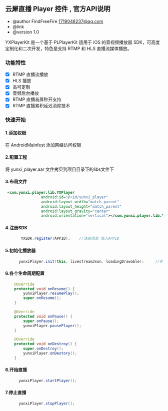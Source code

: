 ## 云犀直播 Player 控件 , 官方API说明
-  @author  FindFreeFire <1719048237@qq.com> 
-  @link 
-  @version 1.0 

YXPlayerKit 是一个基于 PLPlayerKit 适用于 iOS 的音视频播放器 SDK，可高度定制化和二次开发，特色是支持 RTMP 和 HLS 直播流媒体播放。

### 功能特性
- [x] RTMP 直播流播放
- [x] HLS 播放
- [x] 高可定制
- [x] 音频后台播放
- [x] RTMP 直播首屏秒开支持
- [x] RTMP 直播累积延迟消除技术

### 快速开始

#### 1.添加权限
在 AndroidMainfest 添加网络访问权限
<uses-permission android:name="android.permission.INTERNET" />

#### 2.配置工程
将 yunxi_player.aar 文件拷贝到项目目录下的libs文件下

#### 3.布局文件
```xml
 <com.yunxi.player.lib.YXPlayer
                android:id="@+id/yunxi_player"
                android:layout_width="match_parent"
                android:layout_height="match_parent"
                android:layout_gravity="center"
                android:orientation="vertical"></com.yunxi.player.lib.YXPlayer>
```
#### 4.注册SDK
 
```java
       YXSDK.register(APPID);    //注册信息 填入APPID
```
    
#### 5.初始化播放器
   
```java
      yunxiPlayer.init(this, livestreamJson, loadingDrawable);     //初始化视频播放器
```
#### 6.各个生命周期配置 
```java
    @Override
    protected void onResume() {
        yunxiPlayer.resumePlay();
        super.onResume();
    }

    @Override
    protected void onPause() {
        super.onPause();
        yunxiPlayer.pausePlayer();
    }

    @Override
    protected void onDestroy() {
        super.onDestroy();
        yunxiPlayer.onDestory();
    } 
```
#### 6.开始直播
   
```java
      yunxiPlayer.startPlayer();
```  
#### 7.停止直播
   
```java
      yunxiPlayer.stopPlayer();
```  
  
